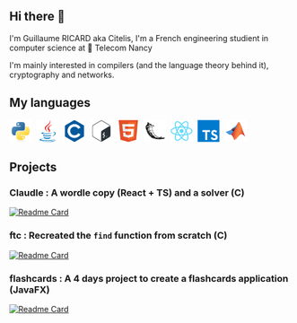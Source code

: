 ## Hi there 👋

I'm Guillaume RICARD aka Citelis, I'm a French engineering studient in computer science at 📍 Telecom Nancy 

I'm mainly interested in compilers (and the language theory behind it), cryptography and networks. 

## My languages

<div>
<img src="https://github.com/devicons/devicon/blob/master/icons/python/python-original.svg" title="python" alt="python" width="40" height="40"/>&nbsp;
<img src="https://github.com/devicons/devicon/blob/master/icons/java/java-original.svg" title="Java" alt="Java" width="40" height="40"/>&nbsp;
<img src="https://github.com/devicons/devicon/blob/master/icons/c/c-plain.svg" title="C" alt="C" width="40" height="40"/>&nbsp;
<img src="https://github.com/devicons/devicon/blob/master/icons/bash/bash-original.svg" title="bash" alt="bash" width="40" height="40"/>&nbsp;
<img src="https://github.com/devicons/devicon/blob/master/icons/html5/html5-original.svg" title="html" alt="html" width="40" height="40"/>&nbsp;
<img src="https://github.com/devicons/devicon/blob/master/icons/flask/flask-original.svg" title="Flask" alt="Flask" width="40" height="40"/>&nbsp;
<img src="https://github.com/devicons/devicon/blob/master/icons/react/react-original.svg" title="React" alt="React" width="40" height="40"/>&nbsp;
<img src="https://github.com/devicons/devicon/blob/master/icons/typescript/typescript-original.svg" title="TS" alt="TypeScript" width="40" height="40"/>&nbsp;
<img src="https://github.com/devicons/devicon/blob/master/icons/matlab/matlab-original.svg" title="MATLAB" alt="MATLAB" width="40" height="40"/>&nbsp;
</div>


## Projects


### Claudle : A wordle copy (React + TS) and a solver (C) 
[![Readme Card](https://github-readme-stats.vercel.app/api/pin/?username=FantomeBeignet&repo=claudle)](https://github.com/FantomeBeignet/claudle)

### ftc : Recreated the `find` function from scratch (C) 
[![Readme Card](https://github-readme-stats.vercel.app/api/pin/?username=FantomeBeignet&repo=ftc)](https://github.com/FantomeBeignet/ftc)

### flashcards : A 4 days project to create a flashcards application (JavaFX)
[![Readme Card](https://github-readme-stats.vercel.app/api/pin/?username=CitelisIT&repo=flashcards-codingweek)](https://github.com/CitelisIT/flashcards-codingweek)

  
  




<!--
**CitelisIT/CitelisIT** is a ✨ _special_ ✨ repository because its `README.md` (this file) appears on your GitHub profile.

Here are some ideas to get you started:

- 🔭 I’m currently working on ...
- 🌱 I’m currently learning ...
- 👯 I’m looking to collaborate on ...
- 🤔 I’m looking for help with ...
- 💬 Ask me about ...
- 📫 How to reach me: ...
- 😄 Pronouns: ...
- ⚡ Fun fact: ...
-->
